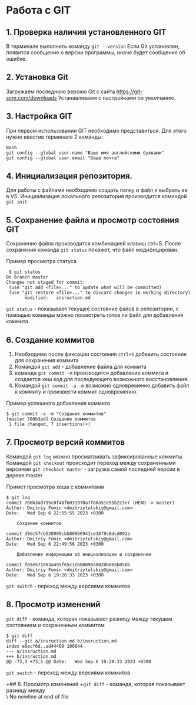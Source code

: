# Работа с GIT
## 1. Проверка наличия установленного GIT
В терминале выполнить команду `git --version` Если Git установлен, появится сообщение о версии программы, иначе будет сообщение об ошибке.

## 2. Установка Git
Загружаем последнюю версию Git c сайта https://git-scm.com/downloads Устанавливаем с настройками по умолчанию.

## 3. Настройка GIT
При первом использовании GIT необходимо представиться. Для этого нужно ввестив терминале 2 команды:
```
Bash
git config --global user.name "Ваше имя английскими буквами"
git config --global user.email "Ваша почта"
```
## 4. Инициализация репозитория.
Для работы с файлами необходимо создать папку и файл и  выбрать ее в VS.
Инициализация локального репозитория производится командой ``git init``

 ## 5. Сохранение файла и просмотр состояния GIT
 Сохранение файла производится комбинацией клавиш ctrl+S.
 После сохранения команда ``git status``
 покажет, что файл модифицирован.

 Пример просмотра статуса 
 
 ```
  $ git status
On branch master
Changes not staged for commit:
  (use "git add <file>..." to update what will be committed)   
  (use "git restore <file>..." to discard changes in working directory)
        modified:   insruction.md
 ```
 ``git status`` - показывает текущее состояние файов в репозитории, с помощью команды можно посмотреть готов ли файл для добавления коммита.

## 6. Создание коммитов
1. Необходимо после фиксации состояния ``ctrl+S`` добавить состояния для сохранения коммита
2. Командой `git add` - добавление файла для коммита
3. команда ``git commit -m`` производится добавление коммита и создается хеш код для последующего возможного восстановления.
4. Командой ``git commit -a -m`` возможно одновременно добавить файл к коммиту и произвести коммит одновременно.

Пример успешного добавления коммита 
```
$ git commit -a -m "Создание коммитов"
[master 700b3ad] Создание коммитов
 1 file changed, 7 insertions(+)
```

## 7. Просмотр версий коммитов
Командой `git log` можно просматривать зафиксированные коммиты.
Командой `git checkout` 
происходит переход между сохраненными версиями
`git checkout master` - загрузка самой последней версии в дереве master

Примет просмотра хеша с коммитами
```
$ git log
commit 700b3ad795c0f48f6031970a7f86a51e55b223e7 (HEAD -> master)
Author: Dmitriy Fomin <dmitriytulskiy@gmail.com>
Date:   Wed Sep 6 22:55:55 2023 +0300

    Создание коммитов

commit d9dc57cb538909cbb80866941ce18f9c8dcd092a
Author: Dmitriy Fomin <dmitriytulskiy@gmail.com>
Date:   Wed Sep 6 22:49:56 2023 +0300

    Добавление информации об инициализации и сохранении        

commit f05e571883a495f65c1eb88098a8020b865b856b
Author: Dmitriy Fomin <dmitriytulskiy@gmail.com>
Date:   Wed Sep 6 19:28:33 2023 +0300
```
`git switch` - переход между версиями коммитов

## 8. Просмотр изменений 
``git diff`` - команда,  которая показывает разницу между текущем состоянием и сохраненным коммитом

```
$ git diff
diff --git a/insruction.md b/insruction.md
index e6ecf6d..ad44409 100644
--- a/insruction.md
+++ b/insruction.md
@@ -73,3 +73,5 @@ Date:   Wed Sep 6 19:28:33 2023 +0300        
 ```
 `git switch` - переход между версиями коммитов

+## 8. Просмотр изменений 
+``git diff`` - команда,  которая показывает разницу между     
\ No newline at end of file

```